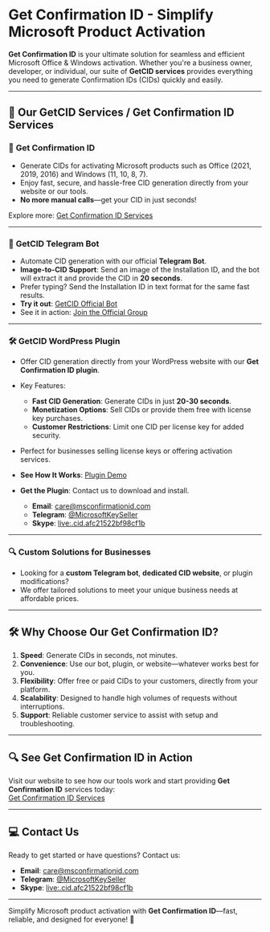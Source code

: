 # Get Confirmation ID - Simplify Microsoft Product Activation  

**Get Confirmation ID** is your ultimate solution for seamless and efficient Microsoft Office & Windows activation. Whether you're a business owner, developer, or individual, our suite of **GetCID services** provides everything you need to generate Confirmation IDs (CIDs) quickly and easily.  

---

## 🌟 **Our GetCID Services / Get Confirmation ID Services**

### 🔑 **Get Confirmation ID**  
- Generate CIDs for activating Microsoft products such as Office (2021, 2019, 2016) and Windows (11, 10, 8, 7).  
- Enjoy fast, secure, and hassle-free CID generation directly from your website or our tools.  
- **No more manual calls**—get your CID in just seconds!  

Explore more: [Get Confirmation ID Services](https://msconfirmationid.com/get-confirmation-id/)  

---

### 🤖 **GetCID Telegram Bot**  
- Automate CID generation with our official **Telegram Bot**.  
- **Image-to-CID Support**: Send an image of the Installation ID, and the bot will extract it and provide the CID in **20 seconds**.  
- Prefer typing? Send the Installation ID in text format for the same fast results.  
- **Try it out**: [GetCID Official Bot](https://t.me/GetCID_Official_Bot)  
- See it in action: [Join the Official Group](https://t.me/GETCID_Official)  

---

### 🛠️ **GetCID WordPress Plugin**  
- Offer CID generation directly from your WordPress website with our **Get Confirmation ID plugin**.  
- Key Features:  
  - **Fast CID Generation**: Generate CIDs in just **20-30 seconds**.  
  - **Monetization Options**: Sell CIDs or provide them free with license key purchases.  
  - **Customer Restrictions**: Limit one CID per license key for added security.  
- Perfect for businesses selling license keys or offering activation services.  
- **See How It Works**: [Plugin Demo](https://msconfirmationid.com/get-confirmation-id/)  
- **Get the Plugin**: Contact us to download and install.  

  - **Email**: [care@msconfirmationid.com](mailto:care@msconfirmationid.com)  
  - **Telegram**: [@MicrosoftKeySeller](https://t.me/MicrosoftKeySeller)  
  - **Skype**: [live:.cid.afc21522bf98cf1b](https://join.skype.com/invite/.cid.afc21522bf98cf1b)  

---

### 🔍 **Custom Solutions for Businesses**  
- Looking for a **custom Telegram bot**, **dedicated CID website**, or plugin modifications?  
- We offer tailored solutions to meet your unique business needs at affordable prices.  

---

## 🛠️ **Why Choose Our Get Confirmation ID?**  

1. **Speed**: Generate CIDs in seconds, not minutes.  
2. **Convenience**: Use our bot, plugin, or website—whatever works best for you.  
3. **Flexibility**: Offer free or paid CIDs to your customers, directly from your platform.  
4. **Scalability**: Designed to handle high volumes of requests without interruptions.  
5. **Support**: Reliable customer service to assist with setup and troubleshooting.  

---

## 🔍 **See Get Confirmation ID in Action**  

Visit our website to see how our tools work and start providing **Get Confirmation ID** services today:  
[Get Confirmation ID Services](https://msconfirmationid.com/get-confirmation-id/)  

---

## 💻 **Contact Us**  

Ready to get started or have questions? Contact us:  

- **Email**: [care@msconfirmationid.com](mailto:care@msconfirmationid.com)  
- **Telegram**: [@MicrosoftKeySeller](https://t.me/MicrosoftKeySeller)  
- **Skype**: [live:.cid.afc21522bf98cf1b](https://join.skype.com/invite/.cid.afc21522bf98cf1b)  

---

Simplify Microsoft product activation with **Get Confirmation ID**—fast, reliable, and designed for everyone! 🚀  
